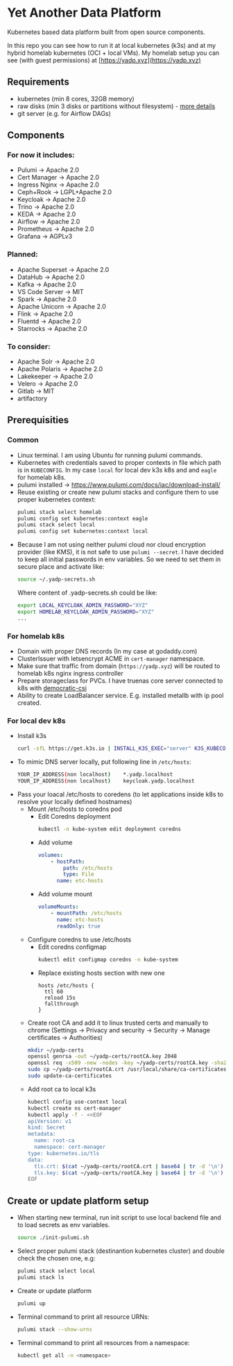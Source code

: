 # Yet Another Data Platform
Kubernetes based data platform built from open source components.

In this repo you can see how to run it at local kubernetes (k3s) and at my hybrid homelab kubernetes (OCI + local VMs). My homelab setup you can see (with guest permissions) at [https://yadp.xyz](https://yadp.xyz)

## Requirements
* kubernetes (min 8 cores, 32GB memory)
* raw disks (min 3 disks or partitions without filesystem) - [more details](https://rook.io/docs/rook/v1.10/Getting-Started/Prerequisites/prerequisites/#ceph-prerequisites)
* git server (e.g. for Airflow DAGs)

## Components

### For now it includes:
* Pulumi -> Apache 2.0
* Cert Manager -> Apache 2.0
* Ingress Nginx -> Apache 2.0
* Ceph+Rook -> LGPL+Apache 2.0
* Keycloak -> Apache 2.0
* Trino -> Apache 2.0
* KEDA -> Apache 2.0
* Airflow -> Apache 2.0
* Prometheus -> Apache 2.0
* Grafana -> AGPLv3
### Planned:
* Apache Superset -> Apache 2.0
* DataHub -> Apache 2.0
* Kafka -> Apache 2.0
* VS Code Server -> MIT
* Spark -> Apache 2.0
* Apache Unicorn -> Apache 2.0
* Flink -> Apache 2.0
* Fluentd -> Apache 2.0
* Starrocks -> Apache 2.0
### To consider:
* Apache Solr -> Apache 2.0
* Apache Polaris -> Apache 2.0
* Lakekeeper -> Apache 2.0
* Velero -> Apache 2.0
* Gitlab -> MIT
* artifactory

## Prerequisities

### Common
* Linux terminal. I am using Ubuntu for running pulumi commands.
* Kubernetes with credentials saved to proper contexts in file which path is in `KUBECONFIG`. In my case `local` for local dev k3s k8s and and `eagle` for homelab k8s.
* pulumi installed -> https://www.pulumi.com/docs/iac/download-install/
* Reuse existing or create new pulumi stacks and configure them to use proper kubernetes context:
    ```bash
    pulumi stack select homelab
    pulumi config set kubernetes:context eagle
    pulumi stack select local
    pulumi config set kubernetes:context local
    ```
* Because I am not using neither pulumi cloud nor cloud encryption provider (like KMS), it is not safe to use `pulumi --secret`. I have decided to keep all initial passwords in env variables. So we need to set them in secure place and activate like:
    ```bash
    source ~/.yadp-secrets.sh
    ```
    Where content of .yadp-secrets.sh could be like:
    ```bash
    export LOCAL_KEYCLOAK_ADMIN_PASSWORD="XYZ"
    export HOMELAB_KEYCLOAK_ADMIN_PASSWORD="XYZ"
    ...
    ```

### For homelab k8s
* Domain with proper DNS records (In my case at godaddy.com)
* ClusterIssuer with letsencrypt ACME in `cert-manager` namespace.
* Make sure that traffic from domain (`https://yadp.xyz`) will be routed to homelab k8s nginx ingress controller
* Prepare storageclass for PVCs. I have truenas core server connected to k8s with [democratic-csi](https://github.com/democratic-csi/democratic-csi)
* Ability to create LoadBalancer service. E.g. installed metallb with ip pool created.

### For local dev k8s
* Install k3s
    ```bash
    curl -sfL https://get.k3s.io | INSTALL_K3S_EXEC="server" K3S_KUBECONFIG_MODE="644" sh -s - --disable=traefik
    ```
* To mimic DNS server locally, put following line in `/etc/hosts`:
    ```bash
    YOUR_IP_ADDRESS(non localhost)    *.yadp.localhost
    YOUR_IP_ADDRESS(non localhost)    keycloak.yadp.localhost
    ```
* Pass your loacal /etc/hosts to coredens (to let applications inside k8s to resolve your locally defined hostnames)
    * Mount /etc/hosts to coredns pod
        * Edit Coredns deployment
            ```bash
            kubectl -n kube-system edit deployment coredns
            ```
        * Add volume
            ```yml
            volumes:
                - hostPath:
                    path: /etc/hosts
                    type: File
                  name: etc-hosts
            ```
        * Add volume mount
            ```yml
            volumeMounts:
                - mountPath: /etc/hosts
                  name: etc-hosts
                  readOnly: true
            ```
    * Configure coredns to use /etc/hosts
        * Edit coredns configmap
            ```bash
            kubectl edit configmap coredns -n kube-system
            ```
        * Replace existing hosts section with new one
            ```
            hosts /etc/hosts {
              ttl 60
              reload 15s
              fallthrough
            }
            ```
    * Create root CA and add it to linux trusted certs and manually to chrome (Settings -> Privacy and security -> Security -> Manage certificates -> Authorities)
        ```bash
        mkdir ~/yadp-certs
        openssl genrsa -out ~/yadp-certs/rootCA.key 2048
        openssl req -x509 -new -nodes -key ~/yadp-certs/rootCA.key -sha256 -days 1024 -out ~/yadp-certs/rootCA.crt
        sudo cp ~/yadp-certs/rootCA.crt /usr/local/share/ca-certificates/yadp-rootCA.crt
        sudo update-ca-certificates
        ```
    * Add root ca to local k3s
        ```bash
        kubectl config use-context local
        kubectl create ns cert-manager
        kubectl apply -f - <<EOF
        apiVersion: v1
        kind: Secret
        metadata:
          name: root-ca
          namespace: cert-manager
        type: kubernetes.io/tls
        data:
          tls.crt: $(cat ~/yadp-certs/rootCA.crt | base64 | tr -d '\n')
          tls.key: $(cat ~/yadp-certs/rootCA.key | base64 | tr -d '\n')
        EOF

        ```

## Create or update platform setup
* When starting new terminal, run init script to use local backend file and to load secrets as env variables.
    ```bash
    source ./init-pulumi.sh
    ```
* Select proper pulumi stack (destinantion kubernetes cluster) and double check the chosen one, e.g:
    ```bash
    pulumi stack select local
    pulumi stack ls
    ```
* Create or update platform
    ```bash
    pulumi up
    ```
* Terminal command to print all resource URNs:
    ```bash
    pulumi stack --show-urns
    ```
* Terminal command to print all resources from a namespace:
    ```bash
    kubectl get all -n <namespace>
    ```
